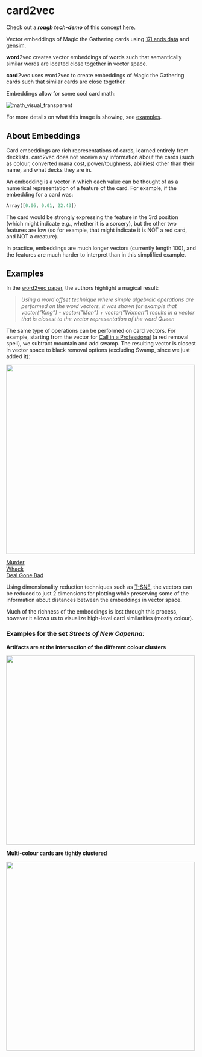 # card2vec
Check out a ***rough tech-demo*** of this concept [here]([url](https://card2vec.herokuapp.com/)).

Vector embeddings of Magic the Gathering cards using [17Lands data](https://www.17lands.com/public_datasets) and [gensim](https://github.com/RaRe-Technologies/gensim).

**word**2vec creates vector embeddings of words such that semantically similar words are located close together in vector space.

**card**2vec uses word2vec to create embeddings of Magic the Gathering cards such that similar cards are close together.

Embeddings allow for some cool card math:

![math_visual_transparent](https://user-images.githubusercontent.com/55111775/222978940-322bc991-fcb7-4bf4-aaa1-5a94f4cf4fe1.png)

For more details on what this image is showing, see [examples](#examples).

## About Embeddings
Card embeddings are rich representations of cards, learned entirely from decklists. card2vec does not receive any information about the cards (such as colour, converted mana cost, power/toughness, abilities) other than their name, and what decks they are in.

An embedding is a vector in which each value can be thought of as a numerical representation of a feature of the card. For example, if the embedding for a card was:

```python
Array([0.06, 0.01, 22.43])
```
The card would be strongly expressing the feature in the 3rd position (which might indicate e.g., whether it is a sorcery), but the other two features are low (so for example, that might indicate it is NOT a red card, and NOT a creature).

In practice, embeddings are much longer vectors (currently length 100), and the features are much harder to interpret than in this simplified example.

## Examples

In the [word2vec paper](https://arxiv.org/abs/1301.3781), the authors highlight a magical result:
> *Using a word offset technique where simple algebraic operations are performed on the word vectors, it was shown for example that vector(”King”) - vector(”Man”) + vector(”Woman”) results in a vector that is closest to the vector representation of the word Queen*

The same type of operations can be performed on card vectors. For example, starting from the vector for [Call in a Professional](https://scryfall.com/card/snc/103/call-in-a-professional) (a red removal spell), we subtract mountain and add swamp. The resulting vector is closest in vector space to black removal options (excluding Swamp, since we just added it):

<p align="left">
  <img width="500" src="https://user-images.githubusercontent.com/55111775/222977789-22ea2f98-f27a-4628-bc92-47f96d0fe509.png">
</p>

[Murder](https://scryfall.com/card/snc/88/murder) <br>
[Whack](https://scryfall.com/card/snc/99/whack) <br>
[Deal Gone Bad](https://scryfall.com/card/snc/74/deal-gone-bad) <br>

Using dimensionality reduction techniques such as [T-SNE](https://towardsdatascience.com/an-introduction-to-t-sne-with-python-example-5a3a293108d1), the vectors can be reduced to just 2 dimensions for plotting while preserving some of the information about distances between the embeddings in vector space.

Much of the richness of the embeddings is lost through this process, however it allows us to visualize high-level card similarities (mostly colour).

### Examples for the set *Streets of New Capenna:*

**Artifacts are at the intersection of the different colour clusters**
<p align="left">
  <img width="500" src="https://user-images.githubusercontent.com/55111775/222976920-373aa547-5bcb-4ede-8d0d-c2bad5ac35e7.gif">
</p>


**Multi-colour cards are tightly clustered**

<p align="left">
  <img width="500" src="https://user-images.githubusercontent.com/55111775/222976936-c0f1c33a-76c7-4f07-a29e-fc8a60e8e4a9.gif">
</p>
